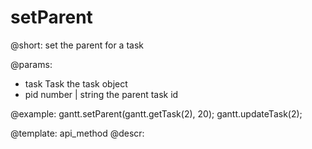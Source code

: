 setParent
=============


@short:
	set the parent for a task

@params:

- task		Task				the task object
- pid		number | string				the parent task id



@example:
gantt.setParent(gantt.getTask(2), 20);
gantt.updateTask(2);


@template:	api_method
@descr:

